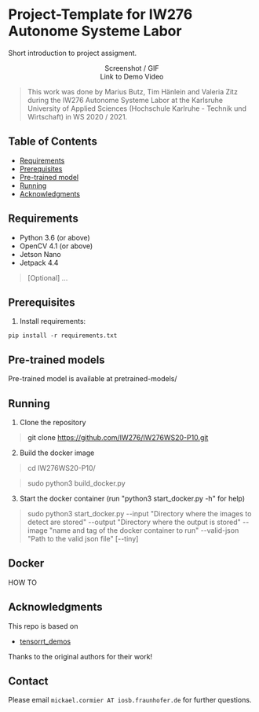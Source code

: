 # Project-Template for IW276 Autonome Systeme Labor

Short introduction to project assigment.

<p align="center">
  Screenshot / GIF <br />
  Link to Demo Video
</p>

> This work was done by Marius Butz, Tim Hänlein and Valeria Zitz during the IW276 Autonome Systeme Labor at the Karlsruhe University of Applied Sciences (Hochschule Karlruhe - Technik und Wirtschaft) in WS 2020 / 2021. 

## Table of Contents

* [Requirements](#requirements)
* [Prerequisites](#prerequisites)
* [Pre-trained model](#pre-trained-models)
* [Running](#running)
* [Acknowledgments](#acknowledgments)

## Requirements
* Python 3.6 (or above)
* OpenCV 4.1 (or above)
* Jetson Nano
* Jetpack 4.4
> [Optional] ...

## Prerequisites
1. Install requirements:
```
pip install -r requirements.txt
```

## Pre-trained models <a name="pre-trained-models"/>

Pre-trained model is available at pretrained-models/

## Running
1. Clone the repository
> git clone https://github.com/IW276/IW276WS20-P10.git
2. Build the docker image
> cd IW276WS20-P10/

> sudo python3 build_docker.py
3. Start the docker container (run "python3 start_docker.py -h" for help)
> sudo python3 start_docker.py --input "Directory where the images to detect are stored" --output "Directory where the output is stored" --image "name and tag of the docker container to run" --valid-json "Path to the valid json file" [--tiny]


## Docker
HOW TO

## Acknowledgments

This repo is based on
  - [tensorrt_demos](https://github.com/jkjung-avt/tensorrt_demos)

Thanks to the original authors for their work!

## Contact
Please email `mickael.cormier AT iosb.fraunhofer.de` for further questions.
